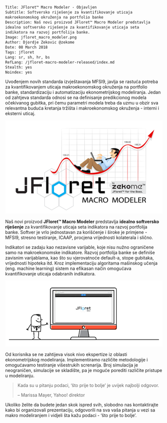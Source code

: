 ```.header
Title: JFloret™ Macro Modeler - Objavljen
Subtitle: Softversko riješenje za kvantifikovanje uticaja makroekonomskog okruženja na portfolio banke
Description: Naš novi proizvod JFloret™ Macro Modeler predstavlja idealno softversko riješenje za kvantifikovanje uticaja seta indikatora na razvoj portfolija banke.
Image: jfloret_macro_modeler.png
Author: Djordje Zekovic @zekome
Date: 08 March 2018
Tags: jfloret
Lang: sr, sh, hr, bs
RefLang: /jfloret-macro-modeler-released/index.md
Stealth: yes
Noindex: yes
```

Uvođenjem novih standarda izvještavanja MFSI9, javlja se rastuća potreba za kvantifikovanjem uticaja makroekonomskog okruženja na portfolio banke, standardizaciju i automatizaciju ekonometrijskog modeliranja. Jedan od zahtjeva standarda odnosi se na definisanje predikcionog modela očekivanog gubitka, pri čemu parametri modela treba da uzmu u obzir sva relevantna buduća kretanja tržišta i makroekonomskog okruženja - interni i eksterni uticaj.

![img](jfloret_macro_modeler.png)

Naš novi proizvod **JFloret™ Macro Modeler** predstavlja **idealno softversko riješenje** za kvantifikovanje uticaja seta indikatora na razvoj portfolija banke. Softver je vrlo jednostavan za korišćenje i široke je primjene - MFSI9, stresno testiranje, ICAAP, procjena vrijednosti kolaterala i slično.

Indikatori se zadaju kao nezavisne varijable, koje nisu nužno ograničene samo na makroekonomske indikatore. Razvoj portfolija banke se definiše zavisnim varijablama, kao što su vjerovatnoće default-a, stope gubitaka, vrijednosti hipoteka itd. Kroz implementaciju algoritama mašinskog učenja (eng. machine learning) sistem na efikasan način omogućava kvantifikovanje uticaja odabranih indikatora.

![img](jfloret_macro_modeler.gif)

Od korisnika se ne zahtijeva visok nivo ekspertize iz oblasti ekonometrijskog modeliranja. Implementiramo različite metodologije i omogućavamo testiranje višestrukih screnarija. Broj simulacija je neograničen, simulacije se skladište, pa je moguće porediti različite pristupe u modeliranju.

> Kada su u pitanju podaci, ‘što prije to bolje’ je uvijek najbolji odgovor.
>
> – Marissa Mayer, Yahoo! direktor

Ukoliko želite da budete jedan skok ispred svih, slobodno nas kontaktirajte kako bi organizovali prezentaciju,  odgovorili na sva vaša pitanja u vezi sa makro modeliranjem i vidjeli šta kažu podaci - ‘što prije to bolje’.
